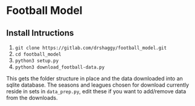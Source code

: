 # Football Model

## Install Intructions

1. `git clone https://gitlab.com/drshaggy/football_model.git`
1. `cd football_model`
1. `python3 setup.py`
1. `python3 download_football-data.py`

This gets the folder structure in place and the data downloaded into an sqlite 
database. The seasons and leagues chosen for download currently reside in sets 
in `data_prep.py`, edit these if you want to add/remove data from the downloads.

